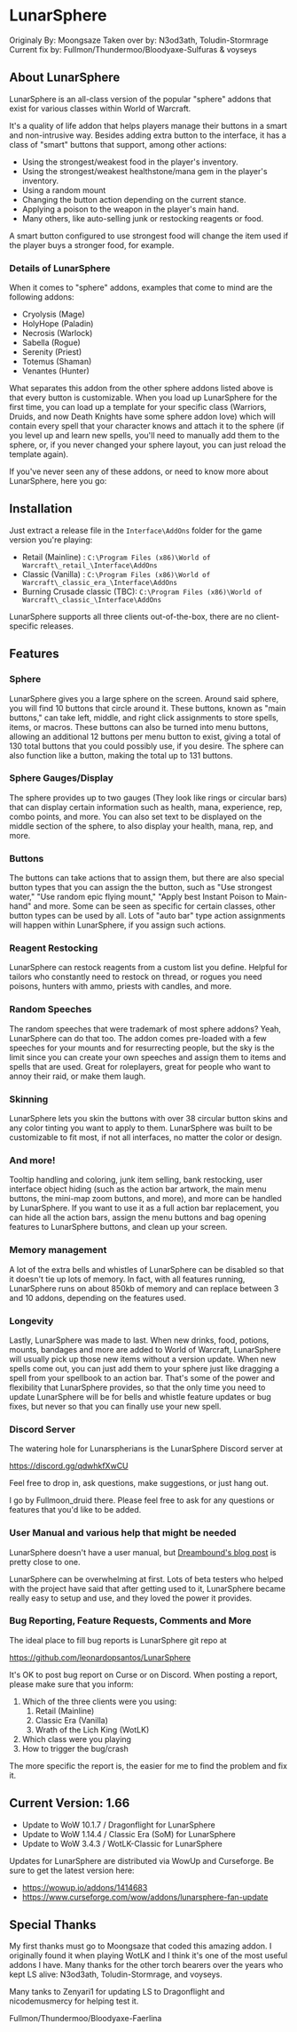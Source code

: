 # LunarSphere

Originaly By: Moongsaze
Taken over by: N3od3ath, Toludin-Stormrage
Current fix by: Fullmon/Thundermoo/Bloodyaxe-Sulfuras & voyseys

## About LunarSphere

LunarSphere is an all-class version of the popular "sphere" addons that exist
for various classes within World of Warcraft.

It's a quality of life addon that helps players manage their buttons in a
smart and non-intrusive way. Besides adding extra button to the interface, it
has a class of "smart" buttons that support, among other actions:

* Using the strongest/weakest food in the player's inventory.
* Using the strongest/weakest healthstone/mana gem in the player's inventory.
* Using a random mount
* Changing the button action depending on the current stance.
* Applying a poison to the weapon in the player's main hand.
* Many others, like auto-selling junk or restocking reagents or food.

A smart button configured to use strongest food will change the item used if
the player buys a stronger food, for example.

### Details of LunarSphere

When it comes to "sphere" addons, examples that come to mind are the following
addons:

* Cryolysis (Mage)
* HolyHope (Paladin)
* Necrosis (Warlock)
* Sabella (Rogue)
* Serenity (Priest)
* Totemus (Shaman)
* Venantes (Hunter)

What separates this addon from the other sphere addons listed above is that
every button is customizable. When you load up LunarSphere for the first
time, you can load up a template for your specific class (Warriors, Druids,
and now Death Knights have some sphere addon love) which will contain every
spell that your character knows and attach it to the sphere (if you level up
and learn new spells, you'll need to manually add them to the sphere, or, if
you never changed your sphere layout, you can just reload the template
again).

If you've never seen any of these addons, or need to know more about
LunarSphere, here you go:

## Installation

Just extract a release file in the `Interface\AddOns` folder for the game
version you're playing:

* Retail (Mainline) : `C:\Program Files (x86)\World of Warcraft\_retail_\Interface\AddOns`
* Classic (Vanilla) : `C:\Program Files (x86)\World of Warcraft\_classic_era_\Interface\AddOns`
* Burning Crusade classic (TBC): `C:\Program Files (x86)\World of Warcraft\_classic_\Interface\AddOns`

LunarSphere supports all three clients out-of-the-box, there are no
client-specific releases.

## Features

### Sphere

LunarSphere gives you a large sphere on the screen. Around said sphere, you
will find 10 buttons that circle around it. These buttons, known as "main
buttons," can take left, middle, and right click assignments to store spells,
items, or macros. These buttons can also be turned into menu buttons,
allowing an additional 12 buttons per menu button to exist, giving a total of
130 total buttons that you could possibly use, if you desire. The sphere can
also function like a button, making the total up to 131 buttons.

### Sphere Gauges/Display

The sphere provides up to two gauges (They look like rings or circular bars)
that can display certain information such as health, mana, experience, rep,
combo points, and more. You can also set text to be displayed on the middle
section of the sphere, to also display your health, mana, rep, and more.

### Buttons

The buttons can take actions that to assign them, but there are also special
button types that you can assign the the button, such as "Use strongest
water," "Use random epic flying mount," "Apply best Instant Poison to
Main-hand" and more. Some can be seen as specific for certain classes, other
button types can be used by all. Lots of "auto bar" type action assignments
will happen within LunarSphere, if you assign such actions.

### Reagent Restocking

LunarSphere can restock reagents from a custom list you define. Helpful for
tailors who constantly need to restock on thread, or rogues you need poisons,
hunters with ammo, priests with candles, and more.

### Random Speeches

The random speeches that were trademark of most sphere addons? Yeah,
LunarSphere can do that too. The addon comes pre-loaded with a few speeches
for your mounts and for resurrecting people, but the sky is the limit since
you can create your own speeches and assign them to items and spells that are
used. Great for roleplayers, great for people who want to annoy their raid,
or make them laugh.

### Skinning

LunarSphere lets you skin the buttons with over 38 circular button skins and
any color tinting you want to apply to them. LunarSphere was built to be
customizable to fit most, if not all interfaces, no matter the color or
design.

### And more!

Tooltip handling and coloring, junk item selling, bank restocking, user
interface object hiding (such as the action bar artwork, the main menu
buttons, the mini-map zoom buttons, and more), and more can be handled by
LunarSphere. If you want to use it as a full action bar replacement, you can
hide all the action bars, assign the menu buttons and bag opening features to
LunarSphere buttons, and clean up your screen.

### Memory management

A lot of the extra bells and whistles of LunarSphere can be disabled so that
it doesn't tie up lots of memory. In fact, with all features running,
LunarSphere runs on about 850kb of memory and can replace between 3 and 10
addons, depending on the features used.

### Longevity

Lastly, LunarSphere was made to last. When new drinks, food, potions, mounts,
bandages and more are added to World of Warcraft, LunarSphere will usually
pick up those new items without a version update. When new spells come out,
you can just add them to your sphere just like dragging a spell from your
spellbook to an action bar. That's some of the power and flexibility that
LunarSphere provides, so that the only time you need to update LunarSphere
will be for bells and whistle feature updates or bug fixes, but never so that
you can finally use your new spell.

### Discord Server

The watering hole for Lunarspherians is the LunarSphere Discord server at

https://discord.gg/qdwhkfXwCU

Feel free to drop in, ask questions, make suggestions, or just hang out.

I go by Fullmoon_druid there. Please feel free to ask for any questions or
features that you'd like to be added. 

### User Manual and various help that might be needed

LunarSphere doesn't have a user manual, but [Dreambound's blog post](http://dreambound-druid.blogspot.com/2009/03/lunarsphere.html) 
is pretty close to one.

LunarSphere can be overwhelming at first. Lots of beta testers who helped with
the project have said that after getting used to it, LunarSphere became
really easy to setup and use, and they loved the power it provides.

### Bug Reporting, Feature Requests, Comments and More

The ideal place to fill bug reports is LunarSphere git repo at 

https://github.com/leonardopsantos/LunarSphere

It's OK to post bug report on Curse or on Discord. When posting a report,
please make sure that you inform:

1. Which of the three clients were you using:
    1. Retail (Mainline) 
    2. Classic Era (Vanilla)
    3. Wrath of the Lich King (WotLK)
2. Which class were you playing
3. How to trigger the bug/crash

The more specific the report is, the easier for me to find the problem and fix
it.

## Current Version: 1.66

* Update to WoW 10.1.7 / Dragonflight for LunarSphere
* Update to WoW 1.14.4 / Classic Era (SoM) for LunarSphere
* Update to WoW 3.4.3  / WotLK-Classic for LunarSphere

Updates for LunarSphere are distributed via WowUp and Curseforge. Be sure to
get the latest version here:

* https://wowup.io/addons/1414683
* https://www.curseforge.com/wow/addons/lunarsphere-fan-update


## Special Thanks

My first thanks must go to Moongsaze that coded this amazing addon. I
originally found it when playing WotLK and I think it's one of the most
useful addons I have. Many thanks for the other torch bearers over the years
who kept LS alive: N3od3ath, Toludin-Stormrage, and voyseys.

Many tanks to Zenyari1 for updating LS to Dragonflight and nicodemusmercy for 
helping test it.

Fullmon/Thundermoo/Bloodyaxe-Faerlina
